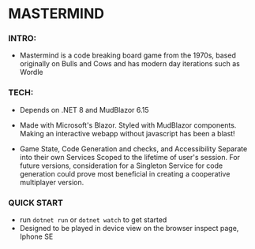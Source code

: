 # MASTERMIND


### INTRO:
- Mastermind is a code breaking board game from the 1970s, based originally on Bulls and Cows and has modern day iterations such as Wordle

### TECH:
- Depends on .NET 8 and MudBlazor 6.15

- Made with Microsoft's Blazor. Styled with MudBlazor components. Making an interactive webapp without javascript has been a blast!

- Game State, Code Generation and checks, and Accessibility Separate into their own Services Scoped to the lifetime of user's session. For future versions, consideration for a Singleton Service for code generation could prove most beneficial in creating a cooperative multiplayer version.

### QUICK START
- run ```dotnet run``` or  ```dotnet watch``` to get started
- Designed to be played in device view on the browser inspect page, Iphone SE
